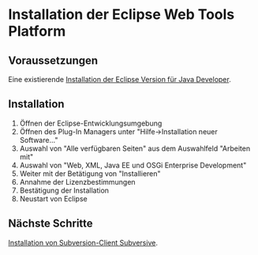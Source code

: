 # Installation der Eclipse Web Tools Platform #

## Voraussetzungen ##

Eine existierende [Installation der Eclipse Version für Java Developer](Installation_Eclipse.md).

## Installation ##

  1. Öffnen der Eclipse-Entwicklungsumgebung
  1. Öffnen des Plug-In Managers unter "Hilfe->Installation neuer Software..."
  1. Auswahl von "Alle verfügbaren Seiten" aus dem Auswahlfeld "Arbeiten mit"
  1. Auswahl von "Web, XML, Java EE und OSGi Enterprise Development"
  1. Weiter mit der Betätigung von "Installieren"
  1. Annahme der Lizenzbestimmungen
  1. Bestätigung der Installation
  1. Neustart von Eclipse

## Nächste Schritte ##
[Installation von Subversion-Client Subversive](Installation_Subversive.md).